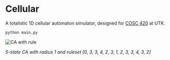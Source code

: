 # Cellular

A totalistic 1D cellular automaton simulator, designed for [COSC 420](http://web.eecs.utk.edu/~mclennan/Classes/420/) at UTK. 

`python main.py`

![CA with rule](https://raw.githubusercontent.com/joseph346/cellular/master/sample-0334231233432.png)

*5-state CA with radius 1 and ruleset [0, 3, 3, 4, 2, 3, 1, 2, 3, 3, 4, 3, 2]*


